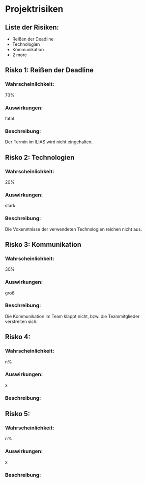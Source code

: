 # Projektrisiken

## Liste der Risiken:

- Reißen der Deadline
- Technologien
- Kommunikation
- 2 more

## Risko 1: Reißen der Deadline

### Wahrscheinlichkeit:

70%

### Auswirkungen:

fatal

### Beschreibung:

Der Termin im ILIAS wird nicht eingehalten.

## Risko 2: Technologien

### Wahrscheinlichkeit:

20%

### Auswirkungen:

stark

### Beschreibung:

Die Vokenntnisse der verwendeten Technologien reichen nicht aus.

## Risko 3: Kommunikation

### Wahrscheinlichkeit:

30%

### Auswirkungen:

groß

### Beschreibung:

Die Kommunikation im Team klappt nicht, bzw. die Teammitglieder verstreiten sich.

## Risko 4: 

### Wahrscheinlichkeit:

n%

### Auswirkungen:

x

### Beschreibung:



## Risko 5: 

### Wahrscheinlichkeit:

n%

### Auswirkungen:

x

### Beschreibung:


